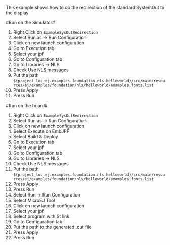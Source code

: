 This example shows how to do the redirection of the standard SystemOut to the display

#Run on the Simulator#
1. Right Click on `ExampleSysOutRedirection`
2. Select Run as -> Run Configuration 
3. Click on new launch configuration
4. Go to Execution tab
5. Select your jpf 
6. Go to Configuration tab
7. Go to Libraries -> NLS
8. Check Use NLS messages
9. Put the path `${project_loc:ej.examples.foundation.nls.helloworld}/src/main/resources/ej/examples/foundation/nls/helloworld/examples.fonts.list`
10. Press Apply
11. Press Run

#Run on the board#
1. Right Click on `ExampleSysOutRedirection`
2. Select Run as -> Run Configuration 
3. Click on new launch configuration
4. Select Execute on EmbJPF
5. Select Build & Deploy
6. Go to Execution tab
7. Select your jpf 
6. Go to Configuration tab
7. Go to Libraries -> NLS
8. Check Use NLS messages
9. Put the path `${project_loc:ej.examples.foundation.nls.helloworld}/src/main/resources/ej/examples/foundation/nls/helloworld/examples.fonts.list`
15. Press Apply
16. Press Run
17. Select Run -> Run Configuration
18. Select MicroEJ Tool
19. Click on new launch configuration
20. Select your jpf 
21. Select program with St link
22. Go to Configuration tab
23. Put the path to the generated .out file
24. Press Apply
25. Press Run

